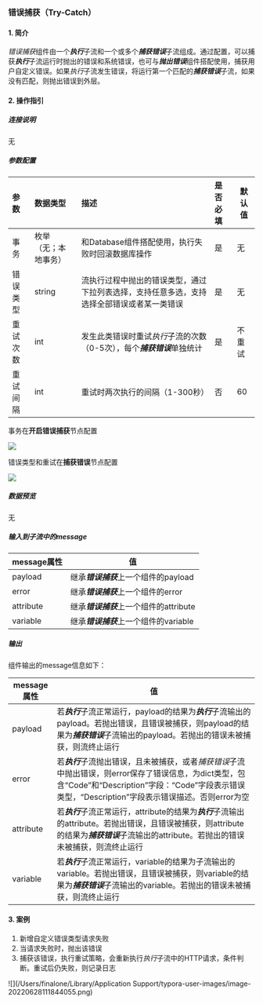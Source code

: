 ### 错误捕获（Try-Catch）

#### 1. 简介

*错误捕获*组件由一个***执行***子流和一个或多个***捕获错误***子流组成。通过配置，可以捕获***执行***子流运行时抛出的错误和系统错误，也可与***抛出错误***组件搭配使用，捕获用户自定义错误。如果*执行*子流发生错误，将运行第一个匹配的***捕获错误***子流，如果没有匹配，则抛出错误到外层。

#### 2. 操作指引

##### 连接说明

无

##### 参数配置

| 参数     | 数据类型             | 描述                                                         | 是否必填 | 默认值 |
| :------- | :------------------- | :----------------------------------------------------------- | :------- | ------ |
| 事务     | 枚举（无；本地事务） | 和Database组件搭配使用，执行失败时回滚数据库操作             | 是       | 无     |
| 错误类型 | string               | 流执行过程中抛出的错误类型，通过下拉列表选择，支持任意多选，支持选择全部错误或者某一类错误 | 是       | 无     |
| 重试次数 | int                  | 发生此类错误时重试*执行*子流的次数（0-5次），每个***捕获错误***单独统计 | 是       | 不重试 |
| 重试间隔 | int                  | 重试时两次执行的间隔（1-300秒）                              | 否       | 60     |

事务在**开启错误捕获**节点配置

![](https://qcloudimg.tencent-cloud.cn/raw/eae301612ef6b85b1bfebd8b8219a5ef.jpg)

错误类型和重试在**捕获错误**节点配置

![](https://qcloudimg.tencent-cloud.cn/raw/38da9a6e91c13851ff9df8cf36da99af.jpg)

##### 数据预览

无

##### 输入到子流中的message

| message属性 | 值                                      |
| ----------- | --------------------------------------- |
| payload     | 继承***错误捕获***上一个组件的payload   |
| error       | 继承***错误捕获***上一个组件的error     |
| attribute   | 继承***错误捕获***上一个组件的attribute |
| variable    | 继承***错误捕获***上一个组件的variable  |

##### 输出

组件输出的message信息如下：

| message属性 | 值                                                           |
| ----------- | ------------------------------------------------------------ |
| payload     | 若***执行***子流正常运行，payload的结果为***执行***子流输出的payload。若抛出错误，且错误被捕获，则payload的结果为***捕获错误***子流输出的payload。若抛出的错误未被捕获，则流终止运行 |
| error       | 若***执行***子流抛出错误，且未被捕获，或者*捕获错误*子流中抛出错误，则error保存了错误信息，为dict类型，包含“Code”和“Description”字段：“Code”字段表示错误类型，“Description”字段表示错误描述。否则error为空 |
| attribute   | 若***执行***子流正常运行，attribute的结果为***执行***子流输出的attribute。若抛出错误，且错误被捕获，则attribute的结果为***捕获错误***子流输出的attribute。若抛出的错误未被捕获，则流终止运行 |
| variable    | 若***执行***子流正常运行，variable的结果为子流输出的variable。若抛出错误，且错误被捕获，则variable的结果为***捕获错误***子流输出的variable。若抛出的错误未被捕获，则流终止运行 |

#### 3. 案例

1. 新增自定义错误类型请求失败
2. 当请求失败时，抛出该错误
3. 捕获该错误，执行重试策略，会重新执行*执行*子流中的HTTP请求，条件判断。重试后仍失败，则记录日志

![](/Users/finalone/Library/Application Support/typora-user-images/image-20220628111844055.png)
